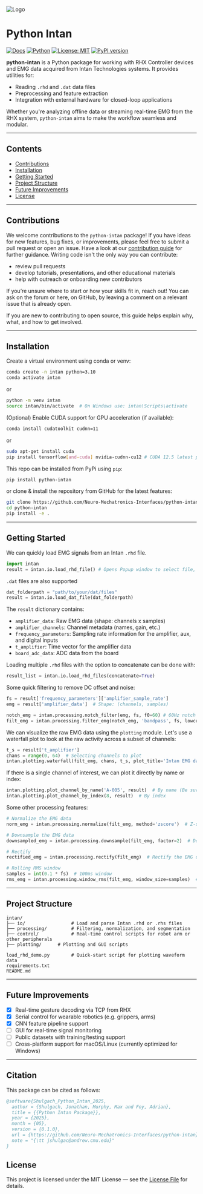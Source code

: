 ![Logo](https://raw.githubusercontent.com/neuro-mechatronics-interfaces/python-intan/main/docs/figs/logo.png)

# Python Intan

[![Docs](https://img.shields.io/badge/docs-online-blue.svg)](https://neuro-mechatronics-interfaces.github.io/python-intan/)
[![Python](https://img.shields.io/badge/python-3.10-blue)](https://www.python.org/)
[![License: MIT](https://img.shields.io/badge/License-MIT-green.svg)](https://opensource.org/licenses/MIT)
[![PyPI version](https://badge.fury.io/py/python-intan.svg)](https://badge.fury.io/py/python-intan)



**python-intan** is a Python package for working with RHX Controller devices and EMG data acquired from Intan Technologies systems. It provides utilities for:

- Reading `.rhd` and `.dat` data files
- Preprocessing and feature extraction
- Integration with external hardware for closed-loop applications

Whether you're analyzing offline data or streaming real-time EMG from the RHX system, `python-intan` aims to make the workflow seamless and modular.

---

## Contents
- [Contributions](#contributions)
- [Installation](#installation)
- [Getting Started](#getting-started)
- [Project Structure](#project-structure)
- [Future Improvements](#future-improvements)
- [License](#license)

---

## Contributions

We welcome contributions to the `python-intan` package! If you have ideas for new features, bug fixes, or improvements, please feel free to submit a pull request or open an issue. Have a look at our [contribution guide](CONTRIBUTING.md) for further guidance. Writing code isn't the only way you can contribute:
* review pull requests
* develop tutorials, presentations, and other educational materials
* help with outreach or onboarding new contributors

If you’re unsure where to start or how your skills fit in, reach out! You can ask on the forum or here, on GitHub, by leaving a comment on a relevant issue that is already open.

If you are new to contributing to open source, this guide helps explain why, what, and how to get involved.

---

## Installation
Create a virtual environment using conda or venv:

```bash
conda create -n intan python=3.10
conda activate intan
```
or

```bash
python -m venv intan
source intan/bin/activate  # On Windows use: intan\Scripts\activate
```
(Optional) Enable CUDA support for GPU acceleration (if available):

```bash
conda install cudatoolkit cudnn=11
```
or 
```bash
sudo apt-get install cuda
pip install tensorflow[and-cuda] nvidia-cudnn-cu12 # CUDA 12.5 latest pip option as of 5/13/25
```

This repo can be installed from PyPi using `pip`:

```bash
pip install python-intan
```

or clone & install the repository from GitHub for the latest features:

```bash
git clone https://github.com/Neuro-Mechatronics-Interfaces/python-intan.git
cd python-intan
pip install -e .
```

---

## Getting Started

We can quickly load EMG signals from an Intan `.rhd` file. 

```python
import intan
result = intan.io.load_rhd_file() # Opens Popup window to select file, or pass filepath
```
`.dat` files are also supported
```python
dat_folderpath = "path/to/your/dat/files"
result = intan.io.load_dat_file(dat_folderpath)
```
The `result` dictionary contains:
- `amplifier_data`: Raw EMG data (shape: channels x samples)
- `amplifier_channels`: Channel metadata (names, gain, etc.)
- `frequency_parameters`: Sampling rate information for the amplifier, aux, and digital inputs
- `t_amplifier`: Time vector for the amplifier data
- `board_adc_data`: ADC data from the board

Loading multiple `.rhd` files with the option to concatenate can be done with:
```python
result_list = intan.io.load_rhd_files(concatenate=True)
```
Some quick filtering to remove DC offset and noise:
```python
fs = result['frequency_parameters']['amplifier_sample_rate']
emg = result['amplifier_data']  # Shape: (channels, samples)

notch_emg = intan.processing.notch_filter(emg, fs, f0=60) # 60Hz notch filter
filt_emg = intan.processing.filter_emg(notch_emg, 'bandpass', fs, lowcut=10, highcut=500) # 10-500Hz bandpass filter
```


We can visualize the raw EMG data using the `plotting` module. Let's use a waterfall plot to look at the raw activity across a subset of channels:

```python
t_s = result['t_amplifier']
chans = range(0, 64)  # Selecting channels to plot
intan.plotting.waterfall(filt_emg, chans, t_s, plot_title='Intan EMG data')
```

If there is a single channel of interest, we can plot it directly by name or index:
```python
intan.plotting.plot_channel_by_name('A-005', result)  # By name (Be sure the channel name exists)
intan.plotting.plot_channel_by_index(8, result)  # By index
```

Some other processing features:
```python
# Normalize the EMG data
norm_emg = intan.processing.normalize(filt_emg, method='zscore')  # Z-score normalization

# Downsample the EMG data
downsampled_emg = intan.processing.downsample(filt_emg, factor=2)  # Downsample by a factor of 2

# Rectify
rectified_emg = intan.processing.rectify(filt_emg)  # Rectify the EMG data

# Rolling RMS window
samples = int(0.1 * fs)  # 100ms window
rms_emg = intan.processing.window_rms(filt_emg, window_size=samples)  # 100ms RMS window
```


---

## Project Structure

```text
intan/
├── io/                 # Load and parse Intan .rhd or .rhs files
├── processing/         # Filtering, normalization, and segmentation
├── control/            # Real-time control scripts for robot arm or other peripherals
├── plotting/      # Plotting and GUI scripts

load_rhd_demo.py        # Quick-start script for plotting waveform data
requirements.txt
README.md
```

---

## Future Improvements

- [x] Real-time gesture decoding via TCP from RHX
- [x] Serial control for wearable robotics (e.g. grippers, arms)
- [x] CNN feature pipeline support
- [ ] GUI for real-time signal monitoring
- [ ] Public datasets with training/testing support
- [ ] Cross-platform support for macOS/Linux (currently optimized for Windows)

---

## Citation

This package can be cited as follows:

```bibtex
@software{Shulgach_Python_Intan_2025,
  author = {Shulgach, Jonathan, Murphy, Max and Foy, Adrian},
  title = {{Python Intan Package}},
  year = {2025},
  month = {05},
  version = {0.1.0},
  url = {https://github.com/Neuro-Mechatronics-Interfaces/python-intan},
  note = "{\tt jshulgac@andrew.cmu.edu}"
}
```


## License

This project is licensed under the MIT License — see the [License File](LICENSE) for details.
